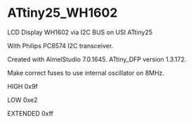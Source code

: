 # ATtiny25_WH1602
LCD Display WH1602 via I2C BUS on USI ATtiny25 

With Philips PC8574 I2C transceiver.

Created with AlmelStudio 7.0.1645. ATtiny_DFP version 1.3.172.

Make correct fuses to use internal oscillator on 8MHz.

HIGH 0x9f

LOW 0xe2

EXTENDED 0xff
